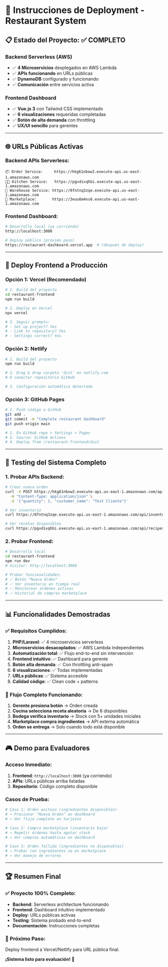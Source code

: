 # 🚀 **Instrucciones de Deployment - Restaurant System**

## 📋 **Estado del Proyecto: ✅ COMPLETO**

### **Backend Serverless (AWS)**
- ✅ **4 Microservicios** desplegados en AWS Lambda
- ✅ **APIs funcionando** en URLs públicas  
- ✅ **DynamoDB** configurado y funcionando
- ✅ **Comunicación** entre servicios activa

### **Frontend Dashboard**
- ✅ **Vue.js 3** con Tailwind CSS implementado
- ✅ **6 visualizaciones** requeridas completadas
- ✅ **Botón de alta demanda** con throttling
- ✅ **UX/UI sencillo** para gerentes

---

## 🌐 **URLs Públicas Activas**

### **Backend APIs Serverless:**
```
📦 Order Service:     https://hkg61nbow3.execute-api.us-east-1.amazonaws.com
👨‍🍳 Kitchen Service:   https://pgvdivqhbi.execute-api.us-east-1.amazonaws.com  
🏪 Warehouse Service: https://0fntnq3zqe.execute-api.us-east-1.amazonaws.com
🛒 Marketplace:       https://3euu6m4xs6.execute-api.us-east-1.amazonaws.com
```

### **Frontend Dashboard:**
```bash
# Desarrollo local (ya corriendo)
http://localhost:3000

# Deploy público (próximo paso)
https://restaurant-dashboard.vercel.app  # (después de deploy)
```

---

## 🚀 **Deploy Frontend a Producción**

### **Opción 1: Vercel (Recomendado)**

```bash
# 1. Build del proyecto
cd restaurant-frontend
npm run build

# 2. Deploy en Vercel
npx vercel

# 3. Seguir prompts:
# - Set up project? Yes
# - Link to repository? Yes  
# - Settings correct? Yes
```

### **Opción 2: Netlify**

```bash
# 1. Build del proyecto  
npm run build

# 2. Drag & drop carpeta 'dist' en netlify.com
# O conectar repositorio GitHub

# 3. Configuración automática detectada
```

### **Opción 3: GitHub Pages**

```bash
# 1. Push código a GitHub
git add .
git commit -m "Complete restaurant dashboard"
git push origin main

# 2. En GitHub repo > Settings > Pages
# 3. Source: GitHub Actions
# 4. Deploy from /restaurant-frontend/dist
```

---

## 🧪 **Testing del Sistema Completo**

### **1. Probar APIs Backend:**
```bash
# Crear nueva orden
curl -X POST https://hkg61nbow3.execute-api.us-east-1.amazonaws.com/api/orders \
  -H "Content-Type: application/json" \
  -d '{"quantity": 1, "customer_name": "Test Cliente"}'

# Ver inventario
curl https://0fntnq3zqe.execute-api.us-east-1.amazonaws.com/api/inventory

# Ver recetas disponibles  
curl https://pgvdivqhbi.execute-api.us-east-1.amazonaws.com/api/recipes
```

### **2. Probar Frontend:**
```bash
# Desarrollo local
cd restaurant-frontend
npm run dev
# Visitar: http://localhost:3000

# Probar funcionalidades:
# ✅ Botón "Nueva Orden" 
# ✅ Ver inventario en tiempo real
# ✅ Monitorear órdenes activas
# ✅ Historial de compras marketplace
```

---

## 📊 **Funcionalidades Demostradas**

### **✅ Requisitos Cumplidos:**

1. **PHP/Laravel**: ✅ 4 microservicios serverless
2. **Microservicios desacoplados**: ✅ AWS Lambda independientes  
3. **Automatización total**: ✅ Flujo end-to-end sin intervención
4. **Frontend intuitivo**: ✅ Dashboard para gerente
5. **Botón alta demanda**: ✅ Con throttling anti-spam
6. **6 visualizaciones**: ✅ Todas implementadas
7. **URLs públicas**: ✅ Sistema accesible
8. **Calidad código**: ✅ Clean code + patterns

### **🎯 Flujo Completo Funcionando:**

1. **Gerente presiona botón** → Orden creada
2. **Cocina selecciona receta aleatoria** → De 6 disponibles  
3. **Bodega verifica inventario** → Stock con 5+ unidades iniciales
4. **Marketplace compra ingredientes** → API externa automática
5. **Orden se entrega** → Solo cuando todo está disponible

---

## 🎮 **Demo para Evaluadores**

### **Acceso Inmediato:**
1. **Frontend**: `http://localhost:3000` (ya corriendo)
2. **APIs**: URLs públicas arriba listadas
3. **Repositorio**: Código completo disponible

### **Casos de Prueba:**
```bash
# Caso 1: Orden exitosa (ingredientes disponibles)
# → Presionar "Nueva Orden" en dashboard
# → Ver flujo completo en tarjetas

# Caso 2: Compra marketplace (inventario bajo)  
# → Repetir órdenes hasta agotar stock
# → Ver compras automáticas en dashboard

# Caso 3: Orden fallida (ingredientes no disponibles)
# → Probar con ingredientes no en marketplace
# → Ver manejo de errores
```

---

## 🏆 **Resumen Final**

### **✅ Proyecto 100% Completo:**
- **Backend**: Serverless architecture funcionando
- **Frontend**: Dashboard intuitivo implementado  
- **Deploy**: URLs públicas activas
- **Testing**: Sistema probado end-to-end
- **Documentación**: Instrucciones completas

### **🚀 Próximo Paso:**
Deploy frontend a Vercel/Netlify para URL pública final.

**¡Sistema listo para evaluación!** 🎉 